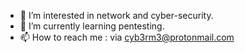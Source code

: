 - 👀 I’m interested in network and cyber-security.
- 🌱 I’m currently learning pentesting.
- 📫 How to reach me : via cyb3rm3@protonmail.com

<!---
lougerard/lougerard is a ✨ special ✨ repository because its `README.md` (this file) appears on your GitHub profile.
You can click the Preview link to take a look at your changes.
--->
